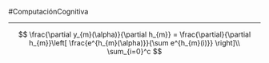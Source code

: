 #ComputaciónCognitiva 

---

$$
\frac{\partial y_{m}(\alpha)}{\partial h_{m}} =
\frac{\partial}{\partial h_{m}}\left[ \frac{e^{h_{m}(\alpha)}}{\sum e^{h_{m}(i)}} \right]\\
\sum_{i=0}^c
$$